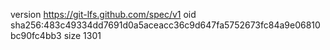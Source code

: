 version https://git-lfs.github.com/spec/v1
oid sha256:483c49334dd7691d0a5aceacc36c9d647fa5752673fc84a9e06810bc90fc4bb3
size 1301
